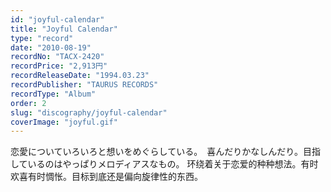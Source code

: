 ```yaml
---
id: "joyful-calendar"
title: "Joyful Calendar"
type: "record"
date: "2010-08-19"
recordNo: "TACX-2420"
recordPrice: "2,913円"
recordReleaseDate: "1994.03.23"
recordPublisher: "TAURUS RECORDS"
recordType: "Album"
order: 2
slug: "discography/joyful-calendar"
coverImage: "joyful.gif"
---
```


恋愛についていろいろと想いをめぐらしている。　喜んだりかなしんだり。目指しているのはやっぱりメロディアスなもの。 环绕着关于恋爱的种种想法。有时欢喜有时惆怅。目标到底还是偏向旋律性的东西。
